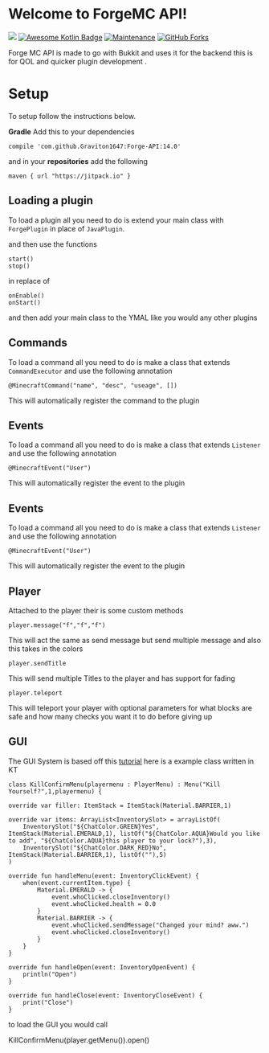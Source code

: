 # Welcome to ForgeMC API!

 [![](https://jitpack.io/v/Graviton1647/ForgeMC-API.svg)](https://jitpack.io/#Graviton1647/ForgeMC-API) [![Awesome Kotlin Badge](https://kotlin.link/awesome-kotlin.svg)](https://github.com/KotlinBy/awesome-kotlin) [![Maintenance](https://img.shields.io/badge/Maintained%3F-yes-green.svg)](https://github.com/Graviton1647/ForgeMC-API/graphs/commit-activity)  [![GitHub Forks](https://img.shields.io/github/license/Graviton1647/ForgeMC-API)](http://github.com/Graviton1647/ForgeMC-APIs/releases/) 


Forge MC API is made to go with Bukkit and uses it for the backend this is for QOL and quicker plugin development .


# Setup

To setup follow the instructions below.


**Gradle**
Add this to your dependencies

    compile 'com.github.Graviton1647:Forge-API:14.0'

and in your  **repositories** add the following 

    maven { url "https://jitpack.io" }
    


## Loading a plugin

To load a plugin all you need to do is extend your main class with `ForgePlugin` in place of `JavaPlugin`.

and then use the functions 

    start()
    stop()

in replace of

    onEnable()
    onStart()

and then add your main class to the YMAL like you would any other plugins


## Commands

To load a command all you need to do is make a class that extends `CommandExecutor` and use the following annotation 

    @MinecraftCommand("name", "desc", "useage", [])

This will automatically register the command to the plugin

## Events

To load a command all you need to do is make a class that extends `Listener` and use the following annotation 

    @MinecraftEvent("User")

This will automatically register the event to the plugin

## Events

To load a command all you need to do is make a class that extends `Listener` and use the following annotation 

    @MinecraftEvent("User")

This will automatically register the event to the plugin

## Player

Attached to the player their is some custom methods 

    player.message("f","f","f")

This will act the same as send message but send multiple message and also this takes in the colors 


    player.sendTitle


This will send multiple Titles to the player  and has support for fading


    player.teleport


This will teleport your player with optional parameters for what blocks are safe and how many checks you want it to do before giving up


 

## GUI

The GUI System is based off this [tutorial](https://www.youtube.com/watch?v=xebH6M_7k18) 
here is a example class written in KT 

    class KillConfirmMenu(playermenu : PlayerMenu) : Menu("Kill Yourself?",1,playermenu) {

    override var filler: ItemStack = ItemStack(Material.BARRIER,1)

    override var items: ArrayList<InventorySlot> = arrayListOf(
        InventorySlot("${ChatColor.GREEN}Yes", ItemStack(Material.EMERALD,1), listOf("${ChatColor.AQUA}Would you like to add", "${ChatColor.AQUA}this player to your lock?"),3),
        InventorySlot("${ChatColor.DARK_RED}No", ItemStack(Material.BARRIER,1), listOf(""),5)
    )

    override fun handleMenu(event: InventoryClickEvent) {
        when(event.currentItem.type) {
            Material.EMERALD -> {
                event.whoClicked.closeInventory()
                event.whoClicked.health = 0.0
            }
            Material.BARRIER -> {
                event.whoClicked.sendMessage("Changed your mind? aww.")
                event.whoClicked.closeInventory()
            }
        }
    }

    override fun handleOpen(event: InventoryOpenEvent) {
        println("Open")
    }

    override fun handleClose(event: InventoryCloseEvent) {
        print("Close")
    }

to load the GUI you would call 

KillConfirmMenu(player.getMenu()).open()
